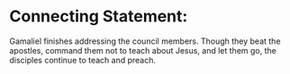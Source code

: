 # Connecting Statement:

Gamaliel finishes addressing the council members. Though they beat the apostles, command them not to teach about Jesus, and let them go, the disciples continue to teach and preach.
